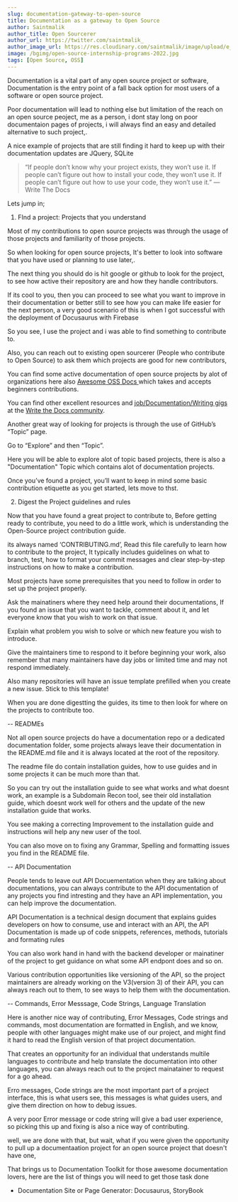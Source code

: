 ```yaml
---
slug: documentation-gateway-to-open-source
title: Documentation as a gateway to Open Source
author: Saintmalik
author_title: Open Sourcerer
author_url: https://twitter.com/saintmalik_
author_image_url: https://res.cloudinary.com/saintmalik/image/upload/e_sharpen:2000,q_74,r_0/v1641922078/saintmalik.webp
image: /bgimg/open-source-internship-programs-2022.jpg
tags: [Open Source, OSS]
---
```


Documentation is a vital part of any open source project or software, Documentation is the entry point of a fall back option for most users of a software or open source project.

<!--truncate-->

Poor documentation will lead to nothing else but limitation of the reach on an open source peoject,  me as a person, i dont stay long on poor documentaion pages of projects, i will always find an easy and detailed  alternative to such project,.

A nice example of projects that are still finding it hard to keep up with their documentation updates are JQuery, SQLite 

> “If people don’t know why your project exists,
> they won’t use it.
> If people can’t figure out how to install your code,
> they won’t use it.
> If people can’t figure out how to use your code,
> they won’t use it.”
> — Write The Docs

Lets jump in;

1. FInd a project: Projects that you understand

Most of my contributions to open source projects was through the usage of those projects and familiarity of those projects.

So when looking for open source projects, It's better to look into software that you have used or planning to use later,.

The next thing you should do is hit google or github to look for the project, to see how active their repository are and how they handle contributors.

If its cool to you, then you can proceed to see what you want to improve in their documentation or better still to see how you can make life easier for the next person, a very good scenario of this is when I got successful with the deployment of Docusaurus with Firebase


So you see, I use the project and i was able to find something to contribute to.

Also, you can reach out to existing open sourcerer (People who contribute to Open Source)  to ask them which projects are good for new contributors,

You can find some active documentation of open source  projects by alot of organizations here also <a href="https://github.com/saintmalik/awesome-oss-docs"> Awesome OSS Docs </a> which takes and accepts beginners contributions.

You can  find other excellent resources  and <a href="https://jobs.writethedocs.org/">job/Documentation/Writing gigs</a> at the <a href="https://www.writethedocs.org/">Write the Docs community</a>.

Another  great way of looking for projects is through the use of GitHub’s “Topic” page.

Go to “Explore” and then “Topic”.

Here you will be able to explore alot of topic based projects, there is also a "Documentation" Topic which contains alot of documentation projects.

Once you’ve found a project, you’ll want to keep in mind some basic contribution etiquette as you get started, lets move to thst.

2. Digest the Project guidelines and rules

Now that you have found a great project to contribute to, Before getting ready to contribute, you need to do a little work, which is understanding the Open-Source project contribution guide. 

its always named  ‘CONTRIBUTING.md’, Read this file carefully to learn how to contribute to the project, It typically includes guidelines on what to branch, test, how to format your commit messages and clear step-by-step instructions on how to make a contribution.

Most projects have some prerequisites that you need to follow in order to set up the project properly.

Ask the mainatiners where they need help around their documentations, If you found an issue that you want to tackle, comment about it, and let everyone know that you wish to work on that issue. 

Explain what problem you wish to solve or which new feature you wish to introduce.

Give the maintainers time to respond to it before beginning your work, also remember that many maintainers have day jobs or limited time and may not respond immediately. 

Also many repositories will have an issue template prefilled when you create a new issue. Stick to this template!

When you are done digestting the guides, its time to then look for where on the projects to contribute too.

--  READMEs

Not all open source projects do have a documentation repo or a dedicated documentation folder, some projects always leave their documentation in the README.md file and it is always located at the root of the repository.

The readme file do contain installation guides, how to use guides and in some projects it can be much more than that.

So you can try out the installation guide to see what works and what doesnt work, an example is a Subdomain Recon tool, see their old installation guide, which doesnt work well for others and the update of the new installation guide that works.

You see making a correcting Improvement to the installation guide and instructions will help any new user of the tool.

You can also move on to fixing any Grammar, Spelling and formatting issues you find in the README file.

-- API Documentation

People tends to leave out API Docuementation when they are talking about documentations, you can always contribute to the API documentation of any projects you find intresting and they have an API implementation, you can help improve the documentation.

API Documentation is a technical design document that explains guides developers on how to consume, use and interact with an API, the API Documentation is made up of code snippets, references, methods, tutorials and formating rules

You can also work hand in hand with the backend developer or mainatiner of the project to get guidance on what some API endpont does and so on.

Various contribution opportunities like versioning of the API, so the project maintainers are already working on the V3(version 3) of their API, you can always reach out to them, to see ways to help them with the documentation.

-- Commands, Error Messsage, Code Strings, Language Translation

Here is another nice way of contributing, Error Messages, Code strings and commands, most documentation are formatted in English, and we know, people with other languages might make use of our project, and might find it hard to read the English version of that project documentation.

That creates an opportunity for an individual that understands multile languages to contribute and help translate the documentation into other languages, you can always reach out to the project mainatainer to request for a go ahead.

Erro messages, Code strings are the most important part of a project interface, this is what users see, this messages is what guides users, and give them direction on how to debug issues.

A very poor Error message or code string will give a bad user experience, so picking this up and fixing is also a nice way of contributing.

well, we are done with that, but wait, what if you were given the opportunity to pull up a documentaation project for an open source project that doesn't have one,

That brings us to Documentation Toolkit for those awesome documentation lovers, here are the list of things you will need to get those task done


- Documentation Site or Page Generator: Docusaurus, StoryBook
 